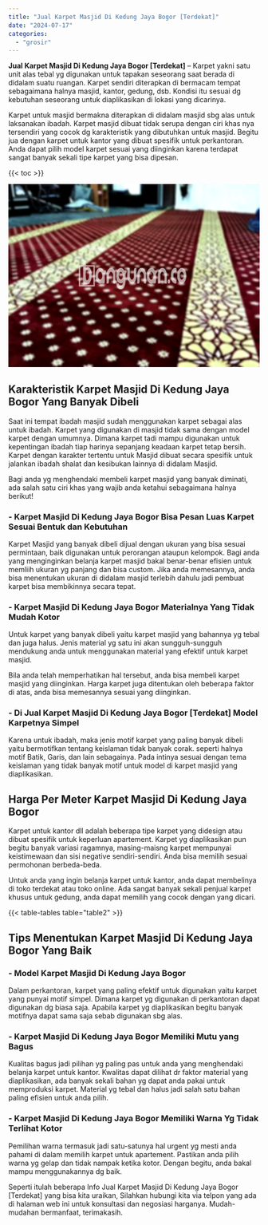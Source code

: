 ```yaml
---
title: "Jual Karpet Masjid Di Kedung Jaya Bogor [Terdekat]"
date: "2024-07-17"
categories: 
  - "grosir"
---
```


**Jual Karpet Masjid Di Kedung Jaya Bogor \[Terdekat\]** – Karpet yakni satu unit alas tebal yg digunakan untuk tapakan seseorang saat berada di didalam suatu ruangan. Karpet sendiri diterapkan di bermacam tempat sebagaimana halnya masjid, kantor, gedung, dsb. Kondisi itu sesuai dg kebutuhan seseorang untuk diaplikasikan di lokasi yang dicarinya.

Karpet untuk masjid bermakna diterapkan di didalam masjid sbg alas untuk laksanakan ibadah. Karpet masjid dibuat tidak serupa dengan ciri khas nya tersendiri yang cocok dg karakteristik yang dibutuhkan untuk masjid. Begitu jua dengan karpet untuk kantor yang dibuat spesifik untuk perkantoran. Anda dapat pilih model karpet sesuai yang diinginkan karena terdapat sangat banyak sekali tipe karpet yang bisa dipesan.

{{< toc >}}

![Jual Karpet Masjid Di Kedung Jaya Bogor [Terdekat]](/images/grosir-karpet-murah-12.png)

## Karakteristik Karpet Masjid Di Kedung Jaya Bogor Yang Banyak Dibeli

Saat ini tempat ibadah masjid sudah menggunakan karpet sebagai alas untuk ibadah. Karpet yang digunakan di masjid tidak sama dengan model karpet dengan umumnya. Dimana karpet tadi mampu digunakan untuk kepentingan ibadah tiap harinya sepanjang keadaan karpet tetap bersih. Karpet dengan karakter tertentu untuk Masjid dibuat secara spesifik untuk jalankan ibadah shalat dan kesibukan lainnya di didalam Masjid.

Bagi anda yg menghendaki membeli karpet masjid yang banyak diminati, ada salah satu ciri khas yang wajib anda ketahui sebagaimana halnya berikut!

### \- Karpet Masjid Di Kedung Jaya Bogor Bisa Pesan Luas Karpet Sesuai Bentuk dan Kebutuhan

Karpet Masjid yang banyak dibeli dijual dengan ukuran yang bisa sesuai permintaan, baik digunakan untuk perorangan ataupun kelompok. Bagi anda yang menginginkan belanja karpet masjid bakal benar-benar efisien untuk memliih ukuran yg panjang dan bisa custom. Jika anda memesannya, anda bisa menentukan ukuran di didalam masjid terlebih dahulu jadi pembuat karpet bisa membikinnya secara tepat.

### \- Karpet Masjid Di Kedung Jaya Bogor Materialnya Yang Tidak Mudah Kotor

Untuk karpet yang banyak dibeli yaitu karpet masjid yang bahannya yg tebal dan juga halus. Jenis material yg satu ini akan sungguh-sungguh mendukung anda untuk menggunakan material yang efektif untuk karpet masjid.

Bila anda telah memperhatikan hal tersebut, anda bisa membeli karpet masjid yang diinginkan. Harga karpet juga ditentukan oleh beberapa faktor di atas, anda bisa memesannya sesuai yang diinginkan.

### \- Di Jual Karpet Masjid Di Kedung Jaya Bogor \[Terdekat\] Model Karpetnya Simpel

Karena untuk ibadah, maka jenis motif karpet yang paling banyak dibeli yaitu bermotifkan tentang keislaman tidak banyak corak. seperti halnya motif Batik, Garis, dan lain sebagainya. Pada intinya sesuai dengan tema keislaman yang tidak banyak motif untuk model di karpet masjid yang diaplikasikan.

## Harga Per Meter Karpet Masjid Di Kedung Jaya Bogor

Karpet untuk kantor dll adalah beberapa tipe karpet yang didesign atau dibuat spesifik untuk keperluan apartement. Karpet yg diaplikasikan pun begitu banyak variasi ragamnya, masing-maisng karpet mempunyai keistimewaan dan sisi negative sendiri-sendiri. Anda bisa memilih sesuai permohonan berbeda-beda.

Untuk anda yang ingin belanja karpet untuk kantor, anda dapat membelinya di toko terdekat atau toko online. Ada sangat banyak sekali penjual karpet khusus untuk gedung, anda dapat memilih yang cocok dengan yang dicari.

{{< table-tables table="table2" >}}

## Tips Menentukan Karpet Masjid Di Kedung Jaya Bogor Yang Baik

### \- Model Karpet Masjid Di Kedung Jaya Bogor

Dalam perkantoran, karpet yang paling efektif untuk digunakan yaitu karpet yang punyai motif simpel. Dimana karpet yg digunakan di perkantoran dapat digunakan dg biasa saja. Apabila karpet yg diaplikasikan begitu banyak motifnya dapat sama saja sebab digunakan sbg alas.

### \- Karpet Masjid Di Kedung Jaya Bogor Memiliki Mutu yang Bagus

Kualitas bagus jadi pilihan yg paling pas untuk anda yang menghendaki belanja karpet untuk kantor. Kwalitas dapat dilihat dr faktor material yang diaplikasikan, ada banyak sekali bahan yg dapat anda pakai untuk memproduksi karpet. Material yg tebal dan halus jadi salah satu bahan paling efisien untuk anda pilih.

### \- Karpet Masjid Di Kedung Jaya Bogor Memiliki Warna Yg Tidak Terlihat Kotor

Pemilihan warna termasuk jadi satu-satunya hal urgent yg mesti anda pahami di dalam memilih karpet untuk apartement. Pastikan anda pilih warna yg gelap dan tidak nampak ketika kotor. Dengan begitu, anda bakal mampu menggunakannya dg baik.

Seperti itulah beberapa Info Jual Karpet Masjid Di Kedung Jaya Bogor \[Terdekat\] yang bisa kita uraikan, Silahkan hubungi kita via telpon yang ada di halaman web ini untuk konsultasi dan negosiasi harganya. Mudah-mudahan bermanfaat, terimakasih.
